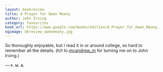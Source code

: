 ```yaml
---
layout: bookreview
title: A Prayer for Owen Meany
author: John Irving
category: Favourites
book_url: https://www.google.com/books/edition/A_Prayer_for_Owen_Meany/pcCpqpWPKrkC?hl=en&gbpv=0
ogimage: bkreview_owenmeany.jpg
---
```

So thoroughly enjoyable, but I read it in or around college, so hard to remember all the details. (h/t to [mcandrew_m](https://twitter.com/mcandrew_m) for turning me on to John Irving.)

— ᴘ. ᴍ. ʙ.